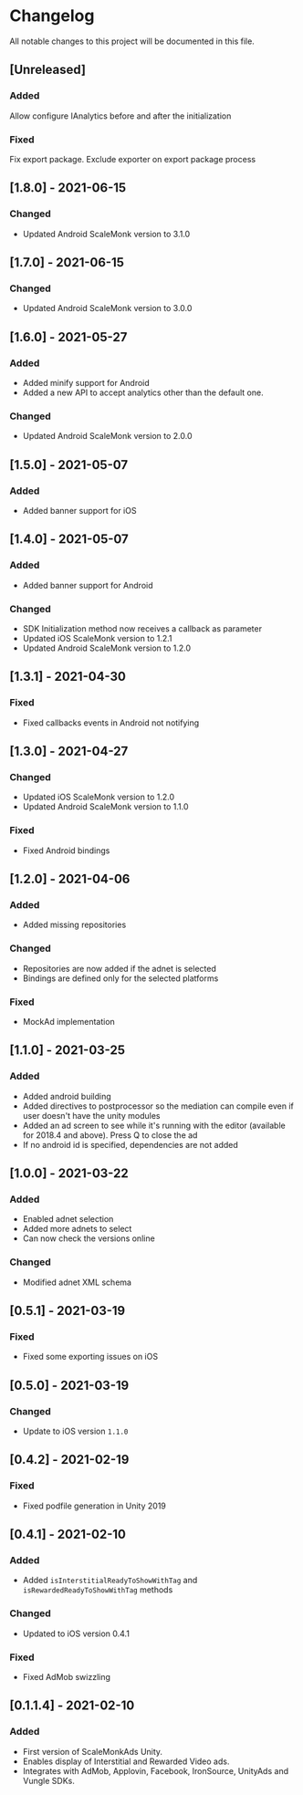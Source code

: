 # Changelog
All notable changes to this project will be documented in this file.

## [Unreleased]
### Added
Allow configure IAnalytics before and after the initialization

### Fixed
Fix export package. Exclude exporter on export package process

## [1.8.0] - 2021-06-15

### Changed
- Updated Android ScaleMonk version to 3.1.0

## [1.7.0] - 2021-06-15

### Changed
- Updated Android ScaleMonk version to 3.0.0

## [1.6.0] - 2021-05-27

### Added

- Added minify support for Android
- Added a new API to accept analytics other than the default one.

### Changed
- Updated Android ScaleMonk version to 2.0.0

## [1.5.0] - 2021-05-07

### Added

- Added banner support for iOS

## [1.4.0] - 2021-05-07

### Added

- Added banner support for Android

### Changed

- SDK Initialization method now receives a callback as parameter
- Updated iOS ScaleMonk version to 1.2.1
- Updated Android ScaleMonk version to 1.2.0 

## [1.3.1] - 2021-04-30

### Fixed

- Fixed callbacks events in Android not notifying

## [1.3.0] - 2021-04-27

### Changed

- Updated iOS ScaleMonk version to 1.2.0
- Updated Android ScaleMonk version to 1.1.0

### Fixed

- Fixed Android bindings

## [1.2.0] - 2021-04-06

### Added

- Added missing repositories

### Changed

- Repositories are now added if the adnet is selected
- Bindings are defined only for the selected platforms

### Fixed

- MockAd implementation

## [1.1.0] - 2021-03-25

### Added

- Added android building
- Added directives to postprocessor so the mediation can compile even if user doesn't have the unity modules
- Added an ad screen to see while it's running with the editor (available for 2018.4 and above). Press Q to close the ad
- If no android id is specified, dependencies are not added

## [1.0.0] - 2021-03-22

### Added

- Enabled adnet selection
- Added more adnets to select
- Can now check the versions online

### Changed

- Modified adnet XML schema

## [0.5.1] - 2021-03-19

### Fixed

- Fixed some exporting issues on iOS

## [0.5.0] - 2021-03-19

### Changed

- Update to iOS version `1.1.0`

## [0.4.2] - 2021-02-19

### Fixed

- Fixed podfile generation in Unity 2019

## [0.4.1] - 2021-02-10

### Added

- Added `isInterstitialReadyToShowWithTag` and `isRewardedReadyToShowWithTag` methods

### Changed

- Updated to iOS version 0.4.1

### Fixed

- Fixed AdMob swizzling

## [0.1.1.4] - 2021-02-10

### Added

- First version of ScaleMonkAds Unity.
- Enables display of Interstitial and Rewarded Video ads.
- Integrates with AdMob, Applovin, Facebook, IronSource, UnityAds and Vungle SDKs.

